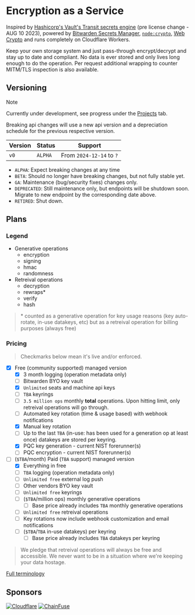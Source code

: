 # Encryption as a Service

Inspired by [Hashicorp's Vault's Transit secrets engine](https://developer.hashicorp.com/vault/docs/v1.14.x/secrets/transit) (pre license change - AUG 10 2023), powered by [Bitwarden Secrets Manager](https://bitwarden.com/products/secrets-manager/), [`node:crypto`](https://nodejs.org/api/crypto.html), [Web Crypto](https://developer.mozilla.org/en-US/docs/Web/API/Web_Crypto_API) and runs completely on Cloudflare Workers.

Keep your own storage system and just pass-through encrypt/decrypt and stay up to date and compliant. No data is ever stored and only lives long enough to do the operation. Per request additional wrapping to counter MITM/TLS inspection is also available.

## Versioning

> [!NOTE]
> Currently under development, see progress under the [Projects](https://github.com/autosec-network/eaas/projects) tab.

Breaking api changes will use a new api version and a depreciation schedule for the previous respective version.

| Version | Status  | Support                  |
| ------- | ------- | ------------------------ |
| `v0`    | `ALPHA` | From `2024-12-14` to `?` |

- `ALPHA`: Expect breaking changes at any time
- `BETA`: Should no longer have breaking changes, but not fully stable yet.
- `GA`: Maintenance (bug/security fixes) changes only.
- `DEPRECATED`: Still maintenance only, but endpoints will be shutdown soon. Migrate to new endpoint by the corresponding date above.
- `RETIRED`: Shut down.

## Plans

### Legend

- Generative operations
    - encryption
    - signing
    - hmac
    - randomness
- Retreival operations
    - decryption
    - rewraps\*
    - verify
    - hash

> \* counted as a generative operation for key usage reasons (key auto-rotate, in-use datakeys, etc) but as a retreival operation for billing purposes (always free)

### Pricing

> Checkmarks below mean it's live and/or enforced.

- [x] Free (community supported) managed version
    - [x] 3 month logging (operation metadata only)
    - [ ] Bitwarden BYO key vault
    - [x] `Unlimited` seats and machine api keys
    - [ ] `TBA` keyrings
    - [ ] `3.5 million ops` monthly **total** operations. Upon hitting limit, only retreival operations will go through.
    - [ ] Automated key rotation (time & usage based) with webhook notifications
    - [x] Manual key rotation
    - [ ] Up to the last `TBA` (in-use: has been used for a generation op at least once) datakeys are stored per keyring.
    - [x] PQC key generation - current NIST forerunner(s)
    - [ ] PQC encryption - current NIST forerunner(s)
- [ ] (`$TBA`/month) Paid (`TBA` support) managed version
    - [x] Everything in free
    - [ ] `TBA` logging (operation metadata only)
    - [ ] `Unlimited free` external log push
    - [ ] Other vendors BYO key vault
    - [ ] `Unlimited free` keyrings
    - [ ] (`$TBA`/million ops) monthly generative operations
        - [ ] Base price already includes `TBA` monthly generative operations
    - [ ] `Unlimited free` retreival operations
    - [ ] Key rotations now include webhook customization and email notifications
    - [ ] (`$TBA`/`TBA` in-use datakeys) per keyring
        - [ ] Base price already includes `TBA` datakeys per keyring

> We pledge that retreival operations will always be free and accessible. We never want to be in a situation where we're keeping your data hostage.

[Full terminology](https://github.com/autosec-network/eaas/wiki/Terminology)

## Sponsors

[![Cloudflare](https://github.com/Cloudflare.png?size=75)](https://www.cloudflare.com/developer-expert-program/)
[![ChainFuse](https://github.com/ChainFuse.png?size=75)](https://chainfuse.ai)
